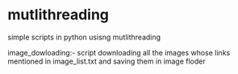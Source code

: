 # mutlithreading


simple scripts in python usisng mutlithreading

image_dowloading:- script downloading all the images whose links mentioned in image_list.txt and saving them in image floder
